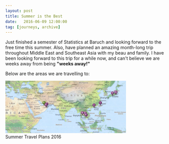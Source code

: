 ```yaml
---
layout: post
title: Summer is the Best
date:   2016-06-09 12:00:00
tag: [journeys, archive]
---
```



Just finished a semester of Statistics at Baruch and looking forward to the free time this summer. Also, have planned an amazing month-long trip throughout Middle East and Southeast Asia with my beau and family. I have been looking forward to this trip for a while now, and can't believe we are weeks away from being <b> "weeks away!" </b>

Below are the areas we are travelling to: 

<img src="/images/postimages/asia-trip.jpg" style="width:75%;height:75%">
<div class="caption">Summer Travel Plans 2016</div>